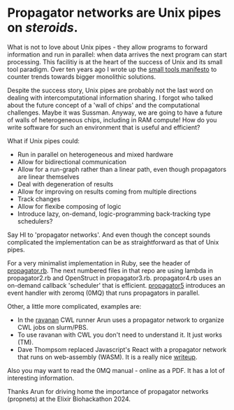 # Propagator networks are Unix pipes on *steroids*.

What is not to love about Unix pipes - they allow programs to forward information and run in parallel: when data arrives the next program can start processing. This facilitiy is at the heart of the success of Unix and its small tool paradigm.
Over ten years ago I wrote up the [small tools manifesto](https://github.com/pjotrp/bioinformatics) to counter trends towards bigger monolithic solutions.

Despite the success story, Unix pipes are probably not the last word on dealing with intercomputational information sharing. I forgot who talked about the future concept of a 'wall of chips' and the computational challenges. Maybe it was Sussman. Anyway, we are going to have a future of walls of heterogeneous chips, including in RAM compute! How do you write software for such an environment that is useful and efficient?

What if Unix pipes could:

* Run in parallel on heterogeneous and mixed hardware
* Allow for bidirectional communication
* Allow for a run-graph rather than a linear path, even though propagators are linear themselves
* Deal with degeneration of results
* Allow for improving on results coming from multiple directions
* Track changes
* Allow for flexibe composing of logic
* Introduce lazy, on-demand, logic-programming back-tracking type schedulers?

Say HI to 'propagator networks'. And even though the concept sounds complicated the implementation can be as straightforward as
that of Unix pipes.

For a very minimalist implementation in Ruby, see the header of [propagator.rb](./propagator.rb).
The next numbered files in that repo are using lambda in propagator2.rb and OpenStruct in propagator3.rb.
propagator4.rb uses an on-demand callback 'scheduler' that is efficient. [propagator5](propagator5.rb) introduces an event
handler with zeromq (0MQ) that runs propagators in parallel.

Other, a little more complicated, examples are:

* In the [ravanan](https://git.systemreboot.net/ravanan/tree/ravanan/propnet.scm) CWL runner Arun uses a propagator network to organize CWL jobs on slurm/PBS.
* To use ravanan with CWL you don't need to understand it. It just works (TM).
* Dave Thompsom replaced Javascript's React with a propagator network that runs on web-assembly (WASM). It is a really nice [writeup](https://dthompson.us/posts/functional-reactive-user-interfaces-with-propagators.html).

Also you may want to read the 0MQ manual - online as a PDF. It has a lot of interesting information.

Thanks Arun for driving home the importance of propagator networks (propnets) at the Elixir Biohackathon 2024.
